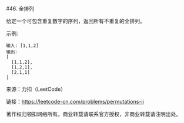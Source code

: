 #46. 全排列

给定一个可包含重复数字的序列，返回所有不重复的全排列。

示例:

```
输入: [1,1,2]
输出:
[
  [1,1,2],
  [1,2,1],
  [2,1,1]
]
```

来源：力扣（LeetCode）

链接：https://leetcode-cn.com/problems/permutations-ii

著作权归领扣网络所有。商业转载请联系官方授权，非商业转载请注明出处。
